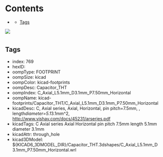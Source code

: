 



Contents
========

* [](#)
	* [Tags](#tags)
  
![][im]
# 

## Tags

- index: 769
- hexID: 
- oompType: FOOTPRINT
- oompSize: kicad
- oompColor: kicad-footprints
- oompDesc: Capacitor_THT
- oompIndex: C_Axial_L5.1mm_D3.1mm_P7.50mm_Horizontal
- oompName: kicad-footprints/Capacitor_THT/C_Axial_L5.1mm_D3.1mm_P7.50mm_Horizontal
- kicadDesc: C, Axial series, Axial, Horizontal, pin pitch=7.5mm, , length*diameter=5.1*3.1mm^2, http://www.vishay.com/docs/45231/arseries.pdf
- kicadTags: C Axial series Axial Horizontal pin pitch 7.5mm  length 5.1mm diameter 3.1mm
- kicadAttr: through_hole
- kicad3DModel: ${KICAD6_3DMODEL_DIR}/Capacitor_THT.3dshapes/C_Axial_L5.1mm_D3.1mm_P7.50mm_Horizontal.wrl



[im]: image.png
